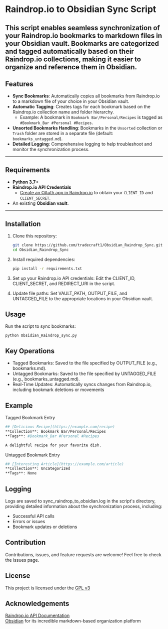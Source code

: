 # Raindrop.io to Obsidian Sync Script

This script enables seamless synchronization of your **Raindrop.io** bookmarks to markdown files in your **Obsidian** vault. Bookmarks are categorized and tagged automatically based on their Raindrop.io collections, making it easier to organize and reference them in Obsidian.
---

## Features

- **Sync Bookmarks**: Automatically copies all bookmarks from Raindrop.io to a markdown file of your choice in your Obsidian vault.
- **Automatic Tagging**: Creates tags for each bookmark based on the Raindrop.io collection name and folder hierarchy.
  - Example: A bookmark in `Bookmark Bar/Personal/Recipes` is tagged as `#Bookmark_Bar #Personal #Recipes`.
- **Unsorted Bookmarks Handling**: Bookmarks in the `Unsorted` collection or `Trash` folder are stored in a separate file (default: `bookmarks_untagged.md`).
- **Detailed Logging**: Comprehensive logging to help troubleshoot and monitor the synchronization process.
---

## Requirements

- **Python 3.7+**
- **Raindrop.io API Credentials**
  - [Create an OAuth app in Raindrop.io](https://app.raindrop.io/settings/integrations) to obtain your `CLIENT_ID` and `CLIENT_SECRET`.
- An existing **Obsidian vault**.

---

## Installation

1. Clone this repository:
   ```bash
   git clone https://github.com/tradecraft1/Obsidian_Raindrop_Sync.git
   cd Obsidian_Raindrop_Sync

2. Install required dependencies:
    ```bash
    pip install -r requirements.txt

3. Set up your Raindrop.io API credentials:
    Edit the CLIENT_ID, CLIENT_SECRET, and REDIRECT_URI in the script.

4. Update file paths:
    Set VAULT_PATH, OUTPUT_FILE, and UNTAGGED_FILE to the appropriate locations in your Obsidian vault.

## Usage
Run the script to sync bookmarks:

    python Obsidian_Raindrop_sync.py

## Key Operations
* Tagged Bookmarks: Saved to the file specified by OUTPUT_FILE (e.g., bookmarks.md).
* Untagged Bookmarks: Saved to the file specified by UNTAGGED_FILE (e.g., bookmarks_untagged.md).
* Real-Time Updates: Automatically syncs changes from Raindrop.io, including bookmark deletions or movements


## Example
Tagged Bookmark Entry
```bash
## [Delicious Recipe](https://example.com/recipe)
**Collection**: Bookmark Bar/Personal/Recipes
**Tags**: #Bookmark_Bar #Personal #Recipes

A delightful recipe for your favorite dish.
```

Untagged Bookmark Entry
```bash
## [Interesting Article](https://example.com/article)
**Collection**: Uncategorized
**Tags**: None
```

## Logging
Logs are saved to sync_raindrop_to_obsidian.log in the script's directory, providing detailed information about the synchronization process, including:
  * Successful API calls
  * Errors or issues
  * Bookmark updates or deletions

## Contribution
Contributions, issues, and feature requests are welcome! Feel free to check the issues page.


## License
This project is licensed under the [GPL v3](https://github.com/tradecraft1/Obsidian/blob/main/LICENSE)


## Acknowledgements
[Raindrop.io API Documentation](https://developer.raindrop.io/)\
[Obsidian](https://obsidian.md/) for its incredible markdown-based organization platform


